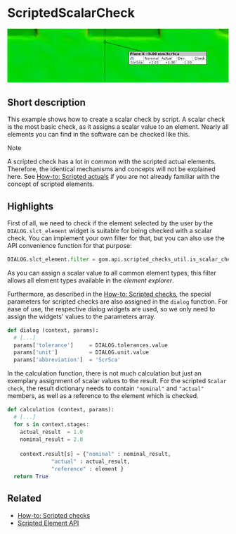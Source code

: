 # ScriptedScalarCheck

![Scripted scalar check](scripted_scalar_check.jpg)

## Short description

This example shows how to create a scalar check by script. A scalar check is the most basic check, as it assigns a scalar value to an element. Nearly all elements you can find in the software can be checked like this.

> [!NOTE]
> A scripted check has a lot in common with the scripted actual elements. Therefore, the identical mechanisms and concepts will not be explained here. See [How-to: Scripted actuals](https://zeissiqs.github.io/zeiss-inspect-addon-api/2025/howtos/scripted_elements/scripted_actuals.html) if you are not already familiar with the concept of scripted elements. 

## Highlights

First of all, we need to check if the element selected by the user by the `DIALOG.slct_element` widget is suitable for being checked with a scalar check. You can implement your own filter for that, but you can also use the API convenience function for that purpose:

```python
DIALOG.slct_element.filter = gom.api.scripted_checks_util.is_scalar_checkable
```

As you can assign a scalar value to all common element types, this filter allows all element types available in the *element explorer*.

Furthermore, as described in the [How-to: Scripted checks](https://zeissiqs.github.io/zeiss-inspect-addon-api/2025/howtos/scripted_elements/scripted_checks.html), the special parameters for scripted checks are also assigned in the `dialog` function. For ease of use, the respective dialog widgets are used, so we only need to assign the widgets' values to the parameters array.

```python 
def dialog (context, params):
  # [...]
  params['tolerance']     = DIALOG.tolerances.value
  params['unit']          = DIALOG.unit.value
  params['abbreviation']  = 'ScrSca'
```

In the calculation function, there is not much calculation but just an exemplary assignment of scalar values to the result. For the scripted `Scalar check`, the result dictionary needs to contain `"nominal"` and `"actual"` members, as well as a reference to the element which is checked.


```python
def calculation (context, params):
  # [...]
  for s in context.stages:
    actual_result  = 1.0
    nominal_result = 2.0
    
    context.result[s] = {"nominal" : nominal_result, 
              "actual" : actual_result, 
              "reference" : element }
  return True
```

## Related

* [How-to: Scripted checks](https://zeissiqs.github.io/zeiss-inspect-addon-api/2025/howtos/scripted_elements/scripted_checks.html)
* [Scripted Element API](https://zeissiqs.github.io/zeiss-inspect-addon-api/2025/python_api/scripted_elements_api.html)
